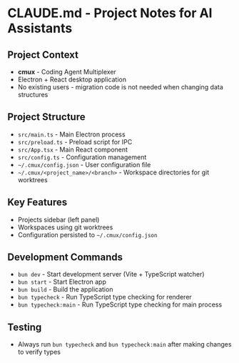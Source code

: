 # CLAUDE.md - Project Notes for AI Assistants

## Project Context
- **cmux** - Coding Agent Multiplexer
- Electron + React desktop application
- No existing users - migration code is not needed when changing data structures

## Project Structure
- `src/main.ts` - Main Electron process
- `src/preload.ts` - Preload script for IPC
- `src/App.tsx` - Main React component
- `src/config.ts` - Configuration management
- `~/.cmux/config.json` - User configuration file
- `~/.cmux/<project_name>/<branch>` - Workspace directories for git worktrees

## Key Features
- Projects sidebar (left panel)
- Workspaces using git worktrees
- Configuration persisted to `~/.cmux/config.json`

## Development Commands
- `bun dev` - Start development server (Vite + TypeScript watcher)
- `bun start` - Start Electron app
- `bun build` - Build the application
- `bun typecheck` - Run TypeScript type checking for renderer
- `bun typecheck:main` - Run TypeScript type checking for main process

## Testing
- Always run `bun typecheck` and `bun typecheck:main` after making changes to verify types